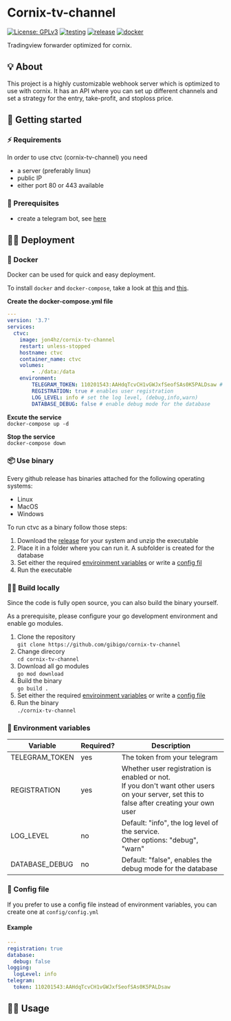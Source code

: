# Cornix-tv-channel
[![License: GPLv3](https://img.shields.io/badge/License-GPLv3-blue.svg)](https://github.com/gibigo/cornix-tv-channel/blob/master/LICENSE) 
[![testing](https://github.com/gibigo/cornix-tv-channel/actions/workflows/testing.yml/badge.svg)](https://github.com/gibigo/cornix-tv-channel/actions/workflows/testing.yml)
[![release](https://github.com/gibigo/cornix-tv-channel/actions/workflows/release.yml/badge.svg)](https://github.com/gibigo/cornix-tv-channel/actions/workflows/release.yml)
[![docker](https://github.com/gibigo/cornix-tv-channel/actions/workflows/docker.yml/badge.svg)](https://github.com/gibigo/cornix-tv-channel/actions/workflows/docker.yml)

Tradingview forwarder optimized for cornix.

## 💡 About
This project is a highly customizable webhook server which is optimized to use with cornix. It has an API where you can set up different channels and set a strategy for the entry, take-profit, and stoploss price.

## 🚀 Getting started

### ⚡️ Requirements
In order to use ctvc (cornix-tv-channel) you need 
- a server (preferably linux)
- public IP  
- either port 80 or 443 available

### 📱 Prerequisites
- create a telegram bot, see [here](https://core.telegram.org/bots#6-botfather)

## 🧑‍💻 Deployment 
### 🐳 Docker
Docker can be used for quick and easy deployment. 

To install `docker` and `docker-compose`, take a look at [this](https://docs.docker.com/engine/install/) and [this](https://docs.docker.com/compose/install/).

**Create the docker-compose.yml file**
```yml
---
version: '3.7'
services:
  ctvc:
    image: jon4hz/cornix-tv-channel
    restart: unless-stopped
    hostname: ctvc
    container_name: ctvc
    volumes:
        - ./data:/data
    environment:
        TELEGRAM_TOKEN: 110201543:AAHdqTcvCH1vGWJxfSeofSAs0K5PALDsaw # you telegram bot token
        REGISTRATION: true # enables user registration
        LOG_LEVEL: info # set the log level, (debug,info,warn)
        DATABASE_DEBUG: false # enable debug mode for the database
```

**Excute the service**   
`docker-compose up -d`

**Stop the service**  
`docker-compose down`

### 📦 Use binary
Every github release has binaries attached for the following operating systems:
- Linux
- MacOS
- Windows

To run ctvc as a binary follow those steps:
1. Download the [release](https://github.com/gibigo/cornix-tv-channel/releases) for your system and unzip the executable
2. Place it in a folder where you can run it. A subfolder is created for the database
3. Set either the required [enviroinment variables](https://github.com/gibigo/cornix-tv-channel) or write a [config fil](https://github.com/gibigo/cornix-tv-channel)
4. Run the executable

### 👩‍💻 Build locally 
Since the code is fully open source, you can also build the binary yourself.  

As a prerequisite, please configure your go development environment and enable go modules. 

1. Clone the repository  
`git clone https://github.com/gibigo/cornix-tv-channel`
2. Change direcory  
`cd cornix-tv-channel`
3. Download all go modules  
`go mod download`
4. Build the binary  
`go build .`
5. Set either the required [enviroinment variables](https://github.com/gibigo/cornix-tv-channel) or write a [config file](https://github.com/gibigo/cornix-tv-channel)
6. Run the binary  
`./cornix-tv-channel`

### 🌱 Environment variables

| Variable       | Required? | Description                  |
|----------------|-----------|------------------------------|
| TELEGRAM_TOKEN | yes       | The token from your telegram |
| REGISTRATION   | yes       | Whether user registration is enabled or not. <br>If you don't want other users on your server, set this to false after creating your own user | 
| LOG_LEVEL      | no        | Default: "info", the log level of the service. <br>Other options: "debug", "warn"
| DATABASE_DEBUG | no        | Default: "false", enables the debug mode for the database  


### 📜 Config file
If you prefer to use a config file instead of environment variables, you can create one at `config/config.yml`
#### Example
```yml
---
registration: true
database:
  debug: false
logging:
  logLevel: info
telegram:
  token: 110201543:AAHdqTcvCH1vGWJxfSeofSAs0K5PALDsaw
```

## 👨‍💼 Usage

